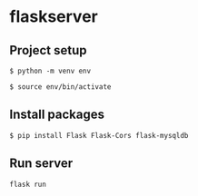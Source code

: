 # flaskserver

## Project setup
```
$ python -m venv env
```
```
$ source env/bin/activate
```
## Install packages
```
$ pip install Flask Flask-Cors flask-mysqldb
```
## Run server
```
flask run
```
